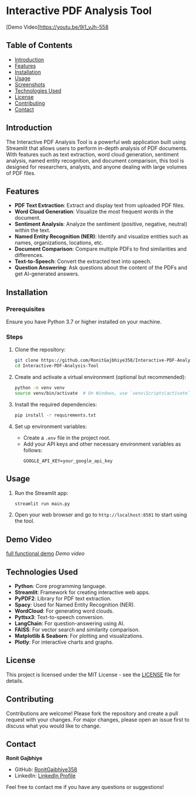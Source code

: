 # Interactive PDF Analysis Tool

[Demo Video]https://youtu.be/9i1_vJh-558

## Table of Contents

- [Introduction](#introduction)
- [Features](#features)
- [Installation](#installation)
- [Usage](#usage)
- [Screenshots](#screenshots)
- [Technologies Used](#technologies-used)
- [License](#license)
- [Contributing](#contributing)
- [Contact](#contact)

## Introduction

The Interactive PDF Analysis Tool is a powerful web application built using Streamlit that allows users to perform in-depth analysis of PDF documents. With features such as text extraction, word cloud generation, sentiment analysis, named entity recognition, and document comparison, this tool is designed for researchers, analysts, and anyone dealing with large volumes of PDF files.

## Features

- **PDF Text Extraction**: Extract and display text from uploaded PDF files.
- **Word Cloud Generation**: Visualize the most frequent words in the document.
- **Sentiment Analysis**: Analyze the sentiment (positive, negative, neutral) within the text.
- **Named Entity Recognition (NER)**: Identify and visualize entities such as names, organizations, locations, etc.
- **Document Comparison**: Compare multiple PDFs to find similarities and differences.
- **Text-to-Speech**: Convert the extracted text into speech.
- **Question Answering**: Ask questions about the content of the PDFs and get AI-generated answers.

## Installation

### Prerequisites

Ensure you have Python 3.7 or higher installed on your machine.

### Steps

1. Clone the repository:
   ```bash
   git clone https://github.com/RonitGajbhiye358/Interactive-PDF-Analysis-Tool.git
   cd Interactive-PDF-Analysis-Tool
   ```

2. Create and activate a virtual environment (optional but recommended):
   ```bash
   python -m venv venv
   source venv/bin/activate  # On Windows, use `venv\Scripts\activate`
   ```

3. Install the required dependencies:
   ```bash
   pip install -r requirements.txt
   ```

4. Set up environment variables:
   - Create a `.env` file in the project root.
   - Add your API keys and other necessary environment variables as follows:
     ```
     GOOGLE_API_KEY=your_google_api_key
     ```

## Usage

1. Run the Streamlit app:
   ```bash
   streamlit run main.py
   ```

2. Open your web browser and go to `http://localhost:8501` to start using the tool.

## Demo Video

[full functional demo](https://youtu.be/9i1_vJh-558)
*Demo video*

## Technologies Used

- **Python**: Core programming language.
- **Streamlit**: Framework for creating interactive web apps.
- **PyPDF2**: Library for PDF text extraction.
- **Spacy**: Used for Named Entity Recognition (NER).
- **WordCloud**: For generating word clouds.
- **Pyttsx3**: Text-to-speech conversion.
- **LangChain**: For question-answering using AI.
- **FAISS**: For vector search and similarity comparison.
- **Matplotlib & Seaborn**: For plotting and visualizations.
- **Plotly**: For interactive charts and graphs.

## License

This project is licensed under the MIT License - see the [LICENSE](LICENSE) file for details.

## Contributing

Contributions are welcome! Please fork the repository and create a pull request with your changes. For major changes, please open an issue first to discuss what you would like to change.

## Contact

**Ronit Gajbhiye**

- GitHub: [RonitGajbhiye358](https://github.com/RonitGajbhiye358)
- LinkedIn: [LinkedIn Profile](https://www.linkedin.com/in/ronitgajbhiye/)

Feel free to contact me if you have any questions or suggestions!
